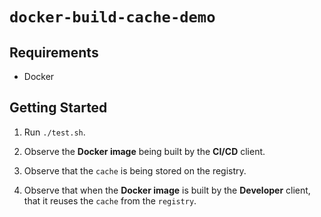 # `docker-build-cache-demo`

## Requirements

-   Docker

## Getting Started

1.  Run `./test.sh`.

1.  Observe the **Docker image** being built by the **CI/CD** client.

1.  Observe that the `cache` is being stored on the registry.

1.  Observe that when the **Docker image** is built by the **Developer** client, that it reuses the `cache` from the `registry`.
